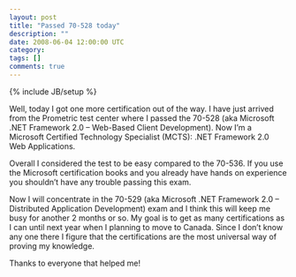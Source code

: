 ```yaml
---
layout: post
title: "Passed 70-528 today"
description: ""
date: 2008-06-04 12:00:00 UTC
category: 
tags: []
comments: true
---
```

{% include JB/setup %}

<div id="post">
<p>Well, today I got one more certification out of the way. I have just arrived  from the Prometric test center where I passed the 70-528 (aka Microsoft .NET  Framework 2.0 &ndash; Web-Based Client Development). Now I&rsquo;m a Microsoft Certified  Technology Specialist (MCTS): .NET Framework 2.0 Web Applications.</p>
<p>Overall I considered the test to be easy compared to the 70-536. If you use  the Microsoft certification books and you already have hands on experience you  shouldn&rsquo;t have any trouble passing this exam.</p>
<p>Now I will concentrate in the 70-529 (aka Microsoft .NET Framework 2.0 &ndash;  Distributed Application Development) exam and I think this will keep me busy for  another 2 months or so. My goal is to get as many certifications as I can until  next year when I planning to move to Canada. Since I don&rsquo;t know any one there I  figure that the certifications are the most universal way of proving my  knowledge.</p>
<p>Thanks to everyone that helped me!</p>
</div>